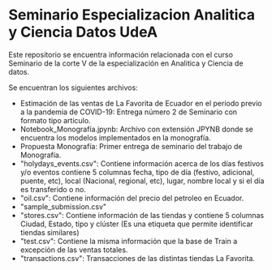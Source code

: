# Seminario Especializacion Analitica y Ciencia Datos UdeA
Este repositorio se encuentra información relacionada con el curso Seminario de la corte V de la especialización en Analitica y Ciencia de datos.

Se encuentran los siguientes archivos:

- Estimación de las ventas de La Favorita de Ecuador en el periodo previo a la pandemia de COVID-19: Entrega número 2 de Seminario con formato tipo  articulo. 
- Notebook_Monografía.jpynb: Archivo con extensión JPYNB donde se encuentra los modelos implementados en la monografía.
- Propuesta Monografía: Primer entrega de seminario del trabajo de Monografía.
- "holydays_events.csv": Contiene información acerca  de los días festivos y/o eventos contiene 5 columnas fecha, tipo de día (festivo, adicional, puente, etc), local (Nacional, regional, etc), lugar, nombre local y si el día es transferido o no.
- "oil.csv": Contiene información del precio del petroleo en Ecuador.
- "sample_submission.csv"
- "stores.csv": Contiene información de las tiendas y contiene 5 columnas Ciudad, Estado, tipo y clúster (Es una etiqueta que permite identificar tiendas similares)
- "test.csv": Contiene la misma información que la base de Train a excepción de las ventas totales.
- "transactions.csv": Transacciones de las distintas tiendas La Favorita.
